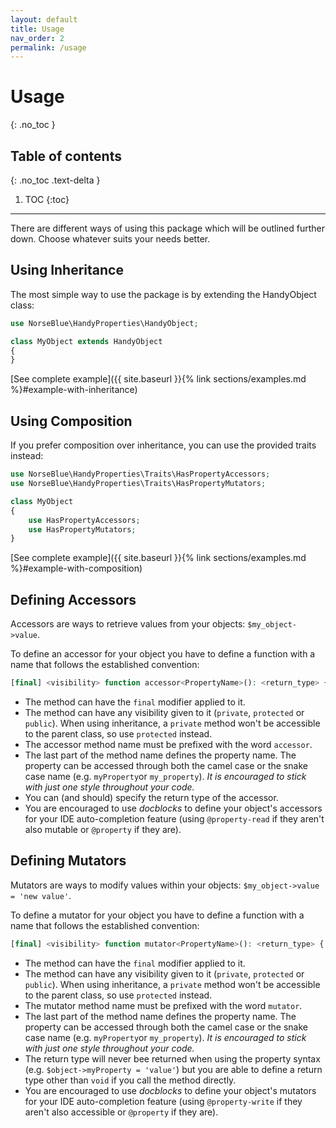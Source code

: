 ```yaml
---
layout: default
title: Usage
nav_order: 2
permalink: /usage
---
```


# Usage
{: .no_toc }

## Table of contents
{: .no_toc .text-delta }

1. TOC
{:toc}

---

There are different ways of using this package which will be outlined further down. Choose whatever suits your needs better.

## Using Inheritance

The most simple way to use the package is by extending the HandyObject class:

```php
use NorseBlue\HandyProperties\HandyObject;

class MyObject extends HandyObject
{
}
```

[See complete example]({{ site.baseurl }}{% link sections/examples.md %}#example-with-inheritance)

## Using Composition

If you prefer composition over inheritance, you can use the provided traits instead:

```php
use NorseBlue\HandyProperties\Traits\HasPropertyAccessors;
use NorseBlue\HandyProperties\Traits\HasPropertyMutators;

class MyObject
{
    use HasPropertyAccessors;
    use HasPropertyMutators;
}
```

[See complete example]({{ site.baseurl }}{% link sections/examples.md %}#example-with-composition)

## Defining Accessors

Accessors are ways to retrieve values from your objects: `$my_object->value`.

To define an accessor for your object you have to define a function with a name that follows the established convention:

```php
[final] <visibility> function accessor<PropertyName>(): <return_type> { ... }
```

- The method can have the `final` modifier applied to it.
- The method can have any visibility given to it (`private`, `protected` or `public`). When using inheritance, a `private` method won't be accessible to the parent class, so use `protected` instead.
- The accessor method name must be prefixed with the word `accessor`.
- The last part of the method name defines the property name. The property can be accessed through both the camel case or the snake case name (e.g. `myProperty`or `my_property`). _It is encouraged to stick with just one style throughout your code._
- You can (and should) specify the return type of the accessor.
- You are encouraged to use _docblocks_ to define your object's accessors for your IDE auto-completion feature (using `@property-read` if they aren't also mutable or `@property` if they are).

## Defining Mutators

Mutators are ways to modify values within your objects: `$my_object->value = 'new value'`.

To define a mutator for your object you have to define a function with a name that follows the established convention:

```php
[final] <visibility> function mutator<PropertyName>(): <return_type> { ... }
```

- The method can have the `final` modifier applied to it.
- The method can have any visibility given to it (`private`, `protected` or `public`). When using inheritance, a `private` method won't be accessible to the parent class, so use `protected` instead.
- The mutator method name must be prefixed with the word `mutator`.
- The last part of the method name defines the property name. The property can be accessed through both the camel case or the snake case name (e.g. `myProperty`or `my_property`). _It is encouraged to stick with just one style throughout your code._
- The return type will never bee returned when using the property syntax (e.g. `$object->myProperty = 'value'`) but you are able to define a return type other than `void` if you call the method directly.
- You are encouraged to use _docblocks_ to define your object's mutators for your IDE auto-completion feature (using `@property-write` if they aren't also accessible or `@property` if they are).
